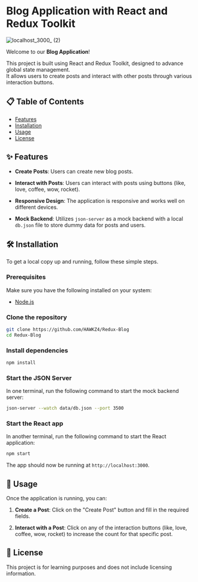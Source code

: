 # Blog Application with React and Redux Toolkit

![localhost_3000_ (2)](https://github.com/HAWKZ4/Redux-Blog/assets/108879264/2e5b002f-430e-42ac-bb8d-d735592420e9)

Welcome to our **Blog Application**!

This project is built using React and Redux Toolkit, designed to advance global state management.
<br/>
It allows users to create posts and interact with other posts through various interaction buttons.

## 📋 Table of Contents

- [Features](#features)
- [Installation](#installation)
- [Usage](#usage)
- [License](#license)

## ✨ Features

- **Create Posts**: Users can create new blog posts.

- **Interact with Posts**: Users can interact with posts using buttons (like, love, coffee, wow, rocket).

- **Responsive Design**: The application is responsive and works well on different devices.

- **Mock Backend**: Utilizes `json-server` as a mock backend with a local `db.json` file to store dummy data for posts and users.

## 🛠️ Installation

To get a local copy up and running, follow these simple steps.

### Prerequisites

Make sure you have the following installed on your system:

- [Node.js](https://nodejs.org/)

### Clone the repository

```bash
git clone https://github.com/HAWKZ4/Redux-Blog
cd Redux-Blog
```

### Install dependencies

```bash
npm install
```

### Start the JSON Server

In one terminal, run the following command to start the mock backend server:

```bash
json-server --watch data/db.json --port 3500
```

### Start the React app

In another terminal, run the following command to start the React application:

```bash
npm start
```

The app should now be running at `http://localhost:3000`.

## 🚀 Usage

Once the application is running, you can:

1. **Create a Post**: Click on the "Create Post" button and fill in the required fields.

2. **Interact with a Post**: Click on any of the interaction buttons (like, love, coffee, wow, rocket) to increase the count for that specific post.

## 📄 License

This project is for learning purposes and does not include licensing information.
